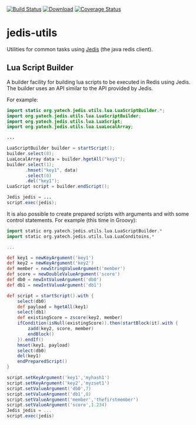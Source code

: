 [![Build Status](https://travis-ci.org/yatechorg/jedis-utils.svg)](https://travis-ci.org/yatechorg/jedis-utils)
[![Download](https://api.bintray.com/packages/yatech/maven/jedis-utils/images/download.svg)](https://bintray.com/yatech/maven/jedis-utils/_latestVersion)
[![Coverage Status](https://coveralls.io/repos/yatechorg/jedis-utils/badge.svg?branch=master&service=github)](https://coveralls.io/github/yatechorg/jedis-utils?branch=master)

# jedis-utils
Utilities for common tasks using [Jedis](https://github.com/xetorthio/jedis) (the java redis client).

## Lua Script Builder
A builder facility for building lua scripts to be executed in Redis using Jedis. 
The builder uses an API similar to the API provided by Jedis. 

For example:

```java
import static org.yatech.jedis.utils.lua.LuaScriptBuilder.*;
import org.yatech.jedis.utils.lua.LuaScriptBuilder;
import org.yatech.jedis.utils.lua.LuaScript;
import org.yatech.jedis.utils.lua.LuaLocalArray;

...

LuaScriptBuilder builder = startScript();
builder.select(0);
LuaLocalArray data = builder.hgetAll("key1");
builder.select(1);
       .hmset("key1", data)
       .select(0)
       .del("key1");
LuaScript script = builder.endScript();

Jedis jedis = ...
script.exec(jedis);
```

It is also possible to create prepared scripts with arguments and with some control statements.
For example (this time in Groovy):

```groovy
import static org.yatech.jedis.utils.lua.LuaScriptBuilder.*
import static org.yatech.jedis.utils.lua.LuaConditoins.*

...

def key1 = newKeyArgument('key1')
def key2 = newKeyArgument('key2')
def member = newStringValueArgument('member')
def score = newDoubleValueArgument('score')
def db0 = newIntValueArgument('db0')
def db1 = newIntValueArgument('db1')

def script = startScript().with {
    select(db0)
    def payload = hgetAll(key1)
    select(db1)
    def existingScore = zscore(key2, member)
    ifCondition(isNull(existingScore)).then(startBlock(it).with {
        zadd(key2, score, member)
        endBlock()
    }).endIf()
    hmset(key1, payload)
    select(db0)
    del(key1)
    endPreparedScript()
}

script.setKeyArgument('key1','myhash1')
script.setKeyArgument('key2','myzset1')
script.setValueArgument('db0',7)
script.setValueArgument('db1',8)
script.setValueArgument('member','thefirstmember')
script.setValueArgument('score',1.234)
Jedis jedis = ...
script.exec(jedis)
```
